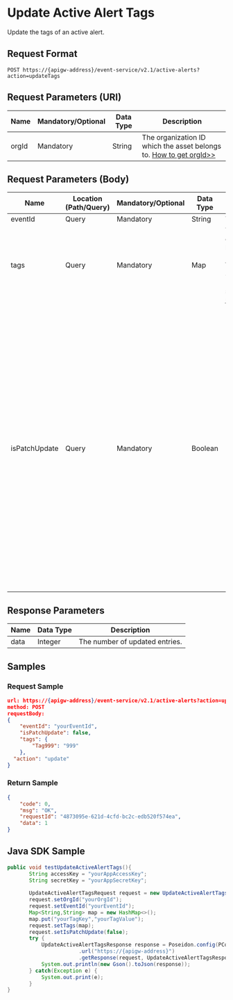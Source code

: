 # Update Active Alert Tags

Update the tags of an active alert.

## Request Format

```
POST https://{apigw-address}/event-service/v2.1/active-alerts?action=updateTags
```

## Request Parameters (URI)

| Name | Mandatory/Optional | Data Type | Description |
|---------------|--------|----------|-----------|
| orgId         | Mandatory     | String    | The organization ID which the asset belongs to. [How to get orgId>>](/docs/api/en/2.1.0/api_faqs#how-to-get-organization-id-orgid-orgid)                |
                                                                 

## Request Parameters (Body)
| Name | Location (Path/Query) | Mandatory/Optional | Data Type | Description |
|------|----------|--------------------|----|------|
| eventId       | Query            | Mandatory     | String     | The alert ID.  |
| tags          | Query            | Mandatory     | Map | The user-defined tags to be modified. (The Key and Value are of String type.) For details, see [How to use tags](/docs/api/en/2.1.0/api_faqs.html#how-to-use-tag). |
| isPatchUpdate | Query            | Mandatory     | Boolean    | <ul><li>true (default) = Only the fields specified in the parameters are updated. The values of those fields not specified will be retained.</li><li>false = The fields specified in the parameters are updated. Those fields not specified will have their existing values (if any) deleted.</li></ul>  |


## Response Parameters

| Name | Data Type     | Description          |
|-------|----------------|------------------|
| data | Integer | The number of updated entries.|


## Samples

### Request Sample

```json
url: https://{apigw-address}/event-service/v2.1/active-alerts?action=updateTags&orgId=yourOrgId
method: POST 
requestBody: 
{
	"eventId": "yourEventId",
	"isPatchUpdate": false,
	"tags": {
		"Tag999": "999"
	},
  "action": "update"
}
```

### Return Sample

```json
{
	"code": 0,
	"msg": "OK",
	"requestId": "4873095e-621d-4cfd-bc2c-edb520f574ea",
	"data": 1
}
```

## Java SDK Sample

```java
public void testUpdateActiveAlertTags(){  
       String accessKey = "yourAppAccessKey";  
       String secretKey = "yourAppSecretKey";  
  
       UpdateActiveAlertTagsRequest request = new UpdateActiveAlertTagsRequest();  
       request.setOrgId("yourOrgId");  
       request.setEventId("yourEventId");  
       Map<String,String> map = new HashMap<>();  
       map.put("yourTagKey","yourTagValue");  
	   request.setTags(map);  
	   request.setIsPatchUpdate(false);  
       try {  
	       UpdateActiveAlertTagsResponse response = Poseidon.config(PConfig.init().appKey(accessKey).appSecret(secretKey).debug())  
	                   .url("https://{apigw-address}")  
	                   .getResponse(request, UpdateActiveAlertTagsResponse.class);  
	       System.out.println(new Gson().toJson(response));  
       } catch(Exception e) {  
	       System.out.print(e);  
	   }  
}
```